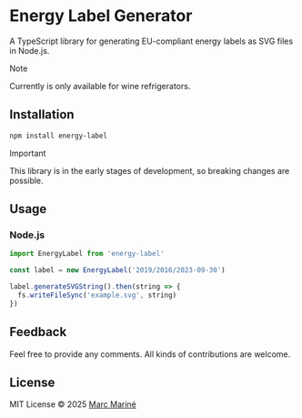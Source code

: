 # Energy Label Generator

A TypeScript library for generating EU-compliant energy labels as SVG files in Node.js.

> [!NOTE]
> Currently is only available for wine refrigerators.

## Installation

```bash
npm install energy-label
```

> [!IMPORTANT]
> This library is in the early stages of development, so breaking changes are possible.

## Usage

### Node.js

```js
import EnergyLabel from 'energy-label'

const label = new EnergyLabel('2019/2016/2023-09-30')

label.generateSVGString().then(string => {
  fs.writeFileSync('example.svg', string)
})
```

## Feedback

Feel free to provide any comments. All kinds of contributions are welcome.

## License

MIT License © 2025 [Marc Mariné](https://github.com/marcmarine)
